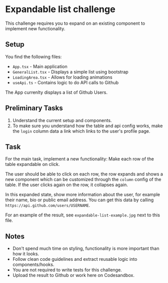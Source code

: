 # Expandable list challenge

This challenge requires you to expand on an existing component to implement new functionality.

## Setup

You find the following files:

- `App.tsx` - Main application
- `GeneralList.tsx` - Displays a simple list using bootstrap
- `LoadingArea.tsx` - Allows for loading animations
- `useApi.ts` - Contains logic to do API calls to Github

The App currenlty displays a list of Github Users.

## Preliminary Tasks

1. Understand the current setup and components.
2. To make sure you understand how the table and api config works, make the `login` column data a link which links to the user's profile page.

## Task

For the main task, implement a new functionality: Make each row of the table expandable on click.

The user should be able to click on each row, the row expands and shows a new component which can be customized through the `column` config of the table. If the user clicks again on the row, it collapses again.

In this expanded state, show more information about the user, for example their name, bio or public email address. You can get this data by calling `https://api.github.com/users/USERNAME`.

For an example of the result, see `expandable-list-example.jpg` next to this file.

## Notes

- Don't spend much time on styling, functionality is more important than how it looks.
- Follow clean code guidelines and extract reusable logic into components/hooks.
- You are not required to write tests for this challenge.
- Upload the result to Github or work here on Codesandbox.
